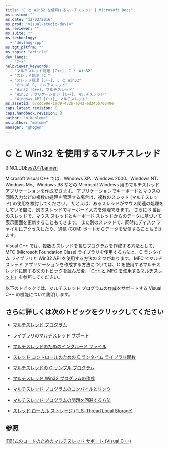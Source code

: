 ```yaml
---
title: "C と Win32 を使用するマルチスレッド | Microsoft Docs"
ms.custom: ""
ms.date: "12/03/2016"
ms.prod: "visual-studio-dev14"
ms.reviewer: ""
ms.suite: ""
ms.technology: 
  - "devlang-cpp"
ms.tgt_pltfrm: ""
ms.topic: "article"
dev_langs: 
  - "C++"
helpviewer_keywords: 
  - "マルチスレッド処理 [C++], C と Win32"
  - "スレッド処理 [C]"
  - "スレッド処理 [C++], C と Win32"
  - "Visual C, マルチスレッド"
  - "Win32 [C++], マルチスレッド"
  - "Win32 アプリケーション [C++], マルチスレッド"
  - "Windows API [C++], マルチスレッド"
ms.assetid: 67cdc99e-1ad9-452b-a042-ed246b70040e
caps.latest.revision: 8
caps.handback.revision: 8
author: "mikeblome"
ms.author: "mblome"
manager: "ghogen"
---
```

# C と Win32 を使用するマルチスレッド
[!INCLUDE[vs2017banner](../../assembler/inline/includes/vs2017banner.md)]

Microsoft Visual C\+\+ では、Windows XP、Windows 2000、Windows NT、Windows Me、Windows 98 などの Microsoft Windows 用のマルチスレッド アプリケーションを作成できます。  アプリケーションでキーボードとマウスの同時入力などの複数の処理を管理する場合は、複数のスレッド \(マルチスレッド\) の使用を検討してください。  たとえば、あるスレッドがマウス関連の処理をしている間に、別のスレッドでキーボード入力を処理できます。  さらに 3 番目のスレッドで、マウス スレッドとキーボード スレッドからのデータに基づいて表示画面を更新することもできます。  また別のスレッドで、同時にディスク ファイルにアクセスしたり、通信 \(COM\) ポートからデータを受信することもできます。  
  
 Visual C\+\+ では、複数のスレッドを含むプログラムを作成する方法として、MFC \(Microsoft Foundation Class\) ライブラリを使用する方法と、C ランタイム ライブラリと Win32 API を使用する方法の 2 つがあります。  MFC でマルチスレッド アプリケーションを作成する方法については、C を使用するマルチスレッドに関する次のトピックを読んだ後、「[C\+\+ と MFC を使用するマルチスレッド](../../parallel/multithreading-with-cpp-and-mfc.md)」を参照してください。  
  
 以下のトピックでは、マルチスレッド プログラムの作成をサポートする Visual C\+\+ の機能について説明します。  
  
## さらに詳しくは次のトピックをクリックしてください  
  
-   [マルチスレッド プログラム](../../parallel/multithread-programs.md)  
  
-   [ライブラリのマルチスレッド サポート](../../parallel/library-support-for-multithreading.md)  
  
-   [マルチスレッドのためのインクルード ファイル](../../parallel/include-files-for-multithreading.md)  
  
-   [スレッド コントロールのための C ランタイム ライブラリ関数](../../parallel/c-run-time-library-functions-for-thread-control.md)  
  
-   [マルチスレッドの C サンプル プログラム](../../parallel/sample-multithread-c-program.md)  
  
-   [マルチスレッド Win32 プログラムの作成](../Topic/Writing%20a%20Multithreaded%20Win32%20Program.md)  
  
-   [マルチスレッド プログラムのコンパイルとリンク](../../parallel/compiling-and-linking-multithread-programs.md)  
  
-   [マルチスレッド プログラムの問題を回避する方法](../Topic/Avoiding%20Problem%20Areas%20with%20Multithread%20Programs.md)  
  
-   [スレッド ローカル ストレージ \(TLS: Thread Local Storage\)](../../parallel/thread-local-storage-tls.md)  
  
## 参照  
 [旧形式のコードのためのマルチスレッド サポート \(Visual C\+\+\)](../../parallel/multithreading-support-for-older-code-visual-cpp.md)
